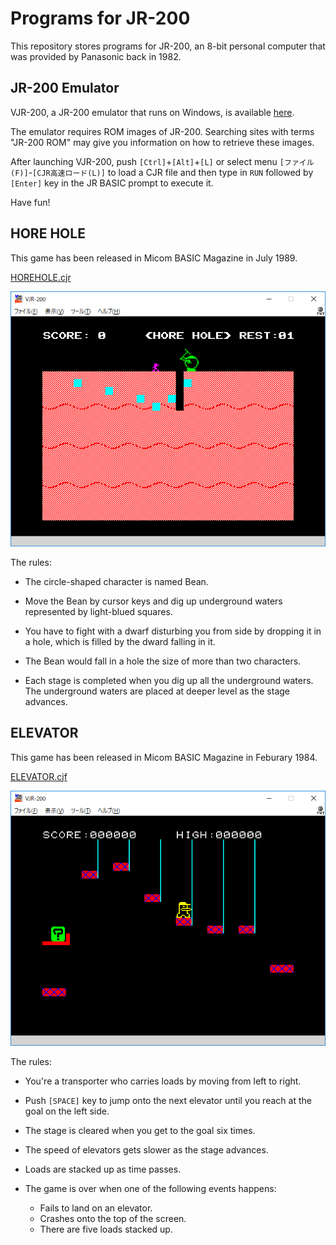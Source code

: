 # Programs for JR-200

This repository stores programs for JR-200,
an 8-bit personal computer that was provided by Panasonic back in 1982.

## JR-200 Emulator

VJR-200, a JR-200 emulator that runs on Windows, is available
[here](http://www.geocities.jp/find_jr200/index.html).

The emulator requires ROM images of JR-200. Searching sites with terms "JR-200 ROM"
may give you information on how to retrieve these images.

After launching VJR-200, push `[Ctrl]`+`[Alt]`+`[L]` or select menu `[ファイル(F)]`-`[CJR高速ロード(L)]` to
load a CJR file and then type in `RUN` followed by `[Enter]` key in the JR BASIC prompt to execute it.

Have fun!


## HORE HOLE

This game has been released in Micom BASIC Magazine in July 1989.

[HOREHOLE.cjr](../../raw/master/HOREHOLE.cjr)

![HORE HOLE main](image/HOREHOLE.png)

The rules:

- The circle-shaped character is named Bean.

- Move the Bean by cursor keys and dig up underground waters represented by light-blued squares.

- You have to fight with a dwarf disturbing you from side by dropping it in a hole,
  which is filled by the dward falling in it.

- The Bean would fall in a hole the size of more than two characters.

- Each stage is completed when you dig up all the underground waters.
  The underground waters are placed at deeper level as the stage advances.


## ELEVATOR

This game has been released in Micom BASIC Magazine in Feburary 1984.

[ELEVATOR.cjf](../../raw/master/ELEVATOR.cjr)

![ELEVATOR main](image/ELEVATOR.png)

The rules:

- You're a transporter who carries loads by moving from left to right.

- Push `[SPACE]` key to jump onto the next elevator until you reach at the goal on the left side.

- The stage is cleared when you get to the goal six times.

- The speed of elevators gets slower as the stage advances.

- Loads are stacked up as time passes.

- The game is over when one of the following events happens:

  - Fails to land on an elevator.
  - Crashes onto the top of the screen.
  - There are five loads stacked up.

